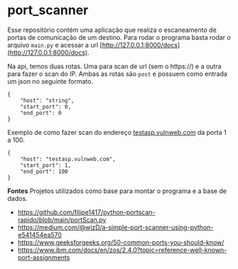 # port_scanner

Esse repositório contém uma aplicação que realiza o escaneamento de portas de comunicação de um destino.
Para rodar o programa basta rodar o arquivo `main.py` e acessar a url [http://127.0.0.1:8000/docs](http://127.0.0.1:8000/docs).

Na api, temos duas rotas. Uma para scan de url (sem o https://) e a outra para fazer o scan do IP. Ambas as rotas são `post` e possuem como entrada um json no seguinte formato.

    {
        "host": "string",
        "start_port": 0,
        "end_port": 0
    }

Exemplo de como fazer scan do endereço [testasp.vulnweb.com](testasp.vulnweb.com) da porta 1 a 100.

    {
        "host": "testasp.vulnweb.com",
        "start_port": 1,
        "end_port": 100
    }


**Fontes**
Projetos utilizados como base para montar o programa e a base de dados.
* https://github.com/filipe1417/python-portscan-rapido/blob/main/portScan.py 
* https://medium.com/@wizD/a-simple-port-scanner-using-python-e541454ea570
* https://www.geeksforgeeks.org/50-common-ports-you-should-know/
* https://www.ibm.com/docs/en/zos/2.4.0?topic=reference-well-known-port-assignments
